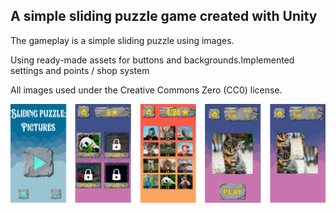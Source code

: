 ## A simple sliding puzzle game created with Unity
The gameplay is a simple sliding puzzle using images.

Using ready-made assets for buttons and backgrounds.Implemented settings and points / shop system

All images used under the Creative Commons Zero (CC0) license.

![alt text](https://github.com/LevProg/sliding-puzzle/blob/main/slide1.png?raw=true)
